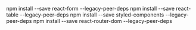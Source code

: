 npm install --save react-form --legacy-peer-deps
npm install --save react-table --legacy-peer-deps
npm install --save styled-components --legacy-peer-deps
npm install --save react-router-dom --legacy-peer-deps
